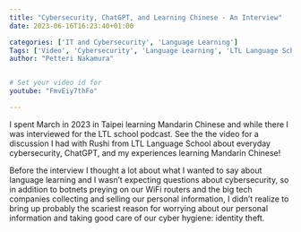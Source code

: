 ```yaml
---
title: "Cybersecurity, ChatGPT, and Learning Chinese - An Interview"
date: 2023-06-16T16:23:40+01:00

categories: ['IT and Cybersecurity', 'Language Learning']
Tags: ['Video', 'Cybersecurity', 'Language Learning', 'LTL Language School', 'Chinese']
author: "Petteri Nakamura"


# Set your video id for
youtube: "FmvEiy7thFo"

---
```


I spent March in 2023 in Taipei learning Mandarin Chinese and while there I was interviewed for the LTL school podcast. See the the video for a discussion I had with Rushi from LTL Language School about everyday cybersecurity, ChatGPT, and my experiences learning Mandarin Chinese!

Before the interview I thought a lot about what I wanted to say about language learning and I wasn’t expecting questions about cybersecurity, so in addition to botnets preying on our WiFi routers and the big tech companies collecting and selling our personal information, I didn’t realize to bring up probably the scariest reason for worrying about our personal information and taking good care of our cyber hygiene: identity theft.
